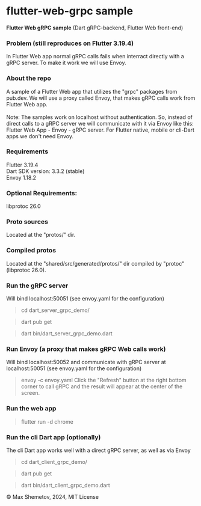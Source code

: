 # flutter-web-grpc sample

<b>Flutter Web gRPC sample</b> (Dart gRPC-backend, Flutter Web front-end)

<h3>Problem (still reproduces on Flutter 3.19.4)</h3>
In Flutter Web app normal gRPC calls fails when interract directly with a gRPC server. To make it work we will use Envoy.

<h3>About the repo</h3>
A sample of a Flutter Web app that utilizes the "grpc" packages from pub.dev.
We will use a proxy called Envoy, that makes gRPC calls work from Flutter Web app.
<br/><br/>
Note: The samples work on localhost without authentication.
So, instead of direct calls to a gRPC server we will communicate with it via Envoy like this: Flutter Web App - Envoy - gRPC server. For Flutter native, mobile or cli-Dart apps we don't need Envoy.

<h3>Requirements</h3>
Flutter 3.19.4<br/>
Dart SDK version: 3.3.2 (stable)<br/>
Envoy 1.18.2<br/>

<h3>Optional Requirements:</h3>
libprotoc 26.0

### Proto sources
Located at the "protos/" dir.

### Compiled protos
Located at the "shared/src/generated/protos/" dir compiled by "protoc" (libprotoc 26.0).

<h3>Run the gRPC server</h3>
Will bind localhost:50051 (see envoy.yaml for the configuration)

> cd dart_server_grpc_demo/

> dart pub get

> dart bin/dart_server_grpc_demo.dart

<h3>Run Envoy (a proxy that makes gRPC Web calls work)</h3>
Will bind localhost:50052 and communicate with gRPC server at localhost:50051 (see envoy.yaml for the configuration)

> envoy -c envoy.yaml
Click the "Refresh" button at the right bottom corner to call gRPC and the result will appear at the center of the screen.

<h3>Run the web app</h3>

> flutter run -d chrome

<h3>Run the cli Dart app (optionally)</h3>
The cli Dart app works well with a direct gRPC server, as well as via Envoy

> cd dart_client_grpc_demo/

> dart pub get

> dart bin/dart_client_grpc_demo.dart


© Max Shemetov, 2024, MIT License
